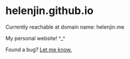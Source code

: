 # helenjin.github.io
Currently reachable at domain name: helenjin.me

My personal website! ^_^

Found a bug? [Let me know.](https://github.com/helenjin/helenjin.github.io/issues/new)
